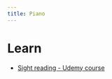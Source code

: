 ```yaml
---
title: Piano
---
```

# Learn

- [Sight reading - Udemy course](https://www.udemy.com/course/sight-reading/)
